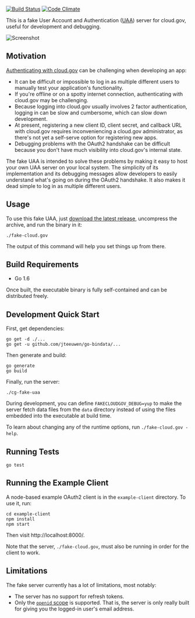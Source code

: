 [![Build Status](https://travis-ci.org/18F/cg-fake-uaa.svg?branch=master)](https://travis-ci.org/18F/cg-fake-uaa)
[![Code Climate](https://codeclimate.com/github/18F/cg-fake-uaa/badges/gpa.svg)](https://codeclimate.com/github/18F/cg-fake-uaa)

This is a fake User Account and Authentication ([UAA][]) server for
cloud.gov, useful for development and debugging.

![Screenshot](https://cloud.githubusercontent.com/assets/124687/16729463/9cd1b676-473a-11e6-98f1-588308c0a213.png)

## Motivation

[Authenticating with cloud.gov][cgauth] can be challenging when developing
an app:

* It can be difficult or impossible to log in as multiple different
  users to manually test your application's functionality.
* If you're offline or on a spotty internet connection, authenticating
  with cloud.gov may be challenging.
* Because logging into cloud.gov usually involves 2 factor authentication,
  logging in can be slow and cumbersome, which can slow down
  development.
* At present, registering a new client ID, client secret, and callback URL
  with cloud.gov requires inconveniencing a cloud.gov administrator, as
  there's not yet a self-serve option for registering new apps.
* Debugging problems with the OAuth2 handshake can be difficult because
  you don't have much visibility into cloud.gov's internal state.

The fake UAA is intended to solve these problems by making it easy to
host your own UAA server on your local system.  The simplicity of its
implementation and its debugging messages allow developers to easily
understand what's going on during the OAuth2 handshake.  It also makes
it dead simple to log in as multiple different users.

## Usage

To use this fake UAA, just [download the latest release][download],
uncompress the archive, and run the binary in it:

```
./fake-cloud.gov
```

The output of this command will help you set things up from there.

## Build Requirements

* Go 1.6

Once built, the executable binary is fully self-contained and can be
distributed freely.

## Development Quick Start

First, get dependencies:

```
go get -d ./...
go get -u github.com/jteeuwen/go-bindata/...
```

Then generate and build:

```
go generate
go build
```

Finally, run the server:

```
./cg-fake-uaa
```

During development, you can define `FAKECLOUDGOV_DEBUG=yup` to make
the server fetch data files from the `data` directory instead of using
the files embedded into the executable at build time.

To learn about changing any of the runtime options, run
`./fake-cloud.gov -help`.

## Running Tests

```
go test
```

## Running the Example Client

A node-based example OAuth2 client is in the `example-client` directory.
To use it, run:

```
cd example-client
npm install
npm start
```

Then visit http://localhost:8000/.

Note that the server, `./fake-cloud.gov`, must also be running in order
for the client to work.

## Limitations

The fake server currently has a lot of limitations, most notably:

* The server has no support for refresh tokens.
* Only the [`openid` scope][] is supported. That is, the server is
  only really built for giving you the logged-in user's email
  address.

[download]: https://github.com/18F/cg-fake-uaa/releases
[cgauth]: https://docs.cloud.gov/apps/leveraging-authentication/
[UAA]: https://github.com/cloudfoundry/uaa/blob/master/docs/UAA-APIs.rst
[`openid` scope]: https://github.com/cloudfoundry/uaa/blob/master/docs/UAA-APIs.rst#scopes-authorized-by-the-uaa
